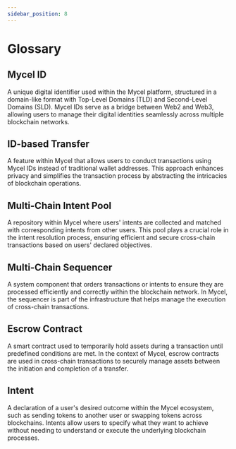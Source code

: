 ```yaml
---
sidebar_position: 8
---
```


# Glossary

## Mycel ID

A unique digital identifier used within the Mycel platform, structured in a domain-like format with Top-Level Domains (TLD) and Second-Level Domains (SLD). Mycel IDs serve as a bridge between Web2 and Web3, allowing users to manage their digital identities seamlessly across multiple blockchain networks.

## ID-based Transfer

A feature within Mycel that allows users to conduct transactions using Mycel IDs instead of traditional wallet addresses. This approach enhances privacy and simplifies the transaction process by abstracting the intricacies of blockchain operations.

## Multi-Chain Intent Pool

A repository within Mycel where users' intents are collected and matched with corresponding intents from other users. This pool plays a crucial role in the intent resolution process, ensuring efficient and secure cross-chain transactions based on users' declared objectives.

## Multi-Chain Sequencer

A system component that orders transactions or intents to ensure they are processed efficiently and correctly within the blockchain network. In Mycel, the sequencer is part of the infrastructure that helps manage the execution of cross-chain transactions.

## Escrow Contract

A smart contract used to temporarily hold assets during a transaction until predefined conditions are met. In the context of Mycel, escrow contracts are used in cross-chain transactions to securely manage assets between the initiation and completion of a transfer.

## Intent

A declaration of a user's desired outcome within the Mycel ecosystem, such as sending tokens to another user or swapping tokens across blockchains. Intents allow users to specify what they want to achieve without needing to understand or execute the underlying blockchain processes.
